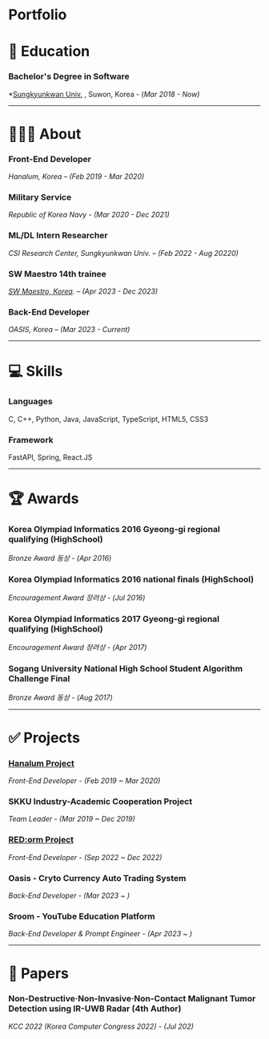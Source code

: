 # Portfolio

# 📖 Education

### **Bachelor's Degree in Software**

*[Sungkyunkwan Univ.](https://cs.skku.edu/ko/) , Suwon, Korea - (*Mar 2018 - Now)*

---

# 🙍🏻‍♂️ About

### Front-End Developer

*Hanalum, Korea – (Feb 2019 - Mar 2020)*


### Military Service

*Republic of Korea Navy - (Mar 2020 - Dec 2021)*


### ML/DL Intern Researcher

*CSI Research Center, Sungkyunkwan Univ. – (Feb 2022 - Aug 20220)*


### SW Maestro 14th trainee

*[SW Maestro, Korea](https://swmaestro.org/sw/main/main.do). – (Apr 2023 - Dec 2023)*

### Back-End Developer

*OASIS, Korea – (Mar 2023 - Current)*

---

# 💻 Skills

### Languages

 C, C++, Python, Java, JavaScript, TypeScript, HTML5, CSS3


### Framework

 FastAPI, Spring, React.JS

---

# 🏆 Awards

### Korea Olympiad Informatics 2016 Gyeong-gi **regional qualifying** (HighSchool)

*Bronze Award 동상 - (Apr 2016)*


### Korea Olympiad Informatics 2016 n**ational finals** (HighSchool)

*Encouragement Award 장려상 - (Jul 2016)*


### Korea Olympiad Informatics 2017 Gyeong-gi **regional qualifying** (HighSchool)

*Encouragement Award 장려상 - (Apr 2017)*


### **Sogang University National High School Student Algorithm Challenge Final**

*Bronze Award 동상 - (Aug 2017)*

---

# ✅ Projects

### [Hanalum Project](/sub_pages/Hanalum/Hanalum.md)

*Front-End Developer - (Feb 2019 ~ Mar 2020)*


### SKKU Industry-Academic Cooperation Project

*Team Leader - (Mar 2019 ~ Dec 2019)*


### [RED:orm Project](/sample_page)

*Front-End Developer - (Sep 2022 ~ Dec 2022)*

### Oasis - Cryto Currency Auto Trading System

*Back-End Developer - (Mar 2023 ~ )*

### Sroom - YouTube Education Platform

*Back-End Developer & Prompt Engineer - (Apr 2023 ~ )*


---

# 🧾 Papers

### Non-Destructive·Non-Invasive·Non-Contact Malignant Tumor Detection using IR-UWB Radar (4th Author)

*KCC 2022 (Korea Computer Congress 2022) - (Jul 202)*
